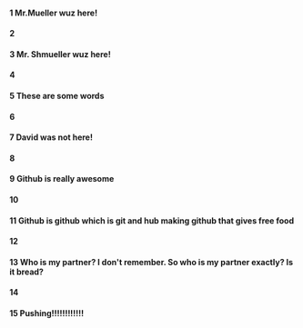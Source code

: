 #### 1 Mr.Mueller wuz here!
#### 2 
#### 3 Mr. Shmueller wuz here!
#### 4
#### 5 These are some words
#### 6
#### 7 David was not here!
#### 8
#### 9 Github is really awesome
#### 10
#### 11 Github is github which is git and hub making github that gives free food
#### 12
#### 13 Who is my partner? I don't remember. So who is my partner exactly? Is it bread?
#### 14
#### 15 Pushing!!!!!!!!!!!!